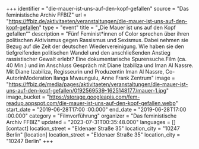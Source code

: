 +++
identifier = "die-mauer-ist-uns-auf-den-kopf-gefallen"
source = "Das feministische Archiv FFBIZ"
url = "https://ffbiz.de/aktivitaeten/veranstaltungen/die-mauer-ist-uns-auf-den-kopf-gefallen"
type = "event"
title = "„Die Mauer ist uns auf den Kopf gefallen“"
description = "Fünf Feminist*innen of Color sprechen über ihren politischen Aktivismus gegen Rassismus und Sexismus. Dabei nehmen sie Bezug auf die Zeit der deutschen Wiedervereinigung. Wie haben sie den tiefgreifenden politischen Wandel und den anschließenden Anstieg rassistischer Gewalt erlebt? Eine dokumentarische Spurensuche.Film (ca. 40 Min.) und im Anschluss Gespräch mit Diane Izabiliza und Iman Al Nassre.
Mit Diane Izabiliza, Regisseurin und Produzentin Iman Al Nassre, Co-AutorinModeration Ilanga Mwaungulu, Anne Frank Zentrum"
image = "https://ffbiz.de/media/pages/aktivitaeten/veranstaltungen/die-mauer-ist-uns-auf-den-kopf-gefallen/0f92569539-1625148177/mauer-1.jpg"
image_bucket = "https://storage.googleapis.com/fem-readup.appspot.com/die-mauer-ist-uns-auf-den-kopf-gefallen.webp"
start_date = "2019-06-28T17:00 :00.000"
end_date = "2019-06-28T17:00 :00.000"
category = "Filmvorführung"
organizer = "Das feministische Archiv FFBIZ"
updated = "2023-07-31T00:35:48.000"
languages = []
[contact]
location_street = "Eldenaer Straße 35"
location_city = "10247 Berlin"
[location]
location_street = "Eldenaer Straße 35"
location_city = "10247 Berlin"
+++